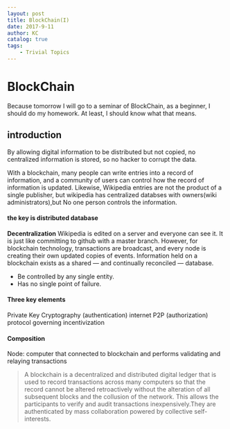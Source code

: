 ```yaml
---
layout: post
title: BlockChain(I)
date: 2017-9-11
author: KC
catalog: true
tags:
    - Trivial Topics
---
```

# BlockChain

Because tomorrow I will go to a seminar of BlockChain, as a beginner, I should do my homework. At least, I should know what that means. 

## introduction 
By allowing digital information to be distributed but not copied, no centralized information is stored, so no hacker to corrupt the data. 

With a blockchain, many people can write entries into a record of information, and a community of users can control how the record of information is updated. Likewise, Wikipedia entries are not the product of a single publisher, but wikipedia has centralized databses with owners(wiki administrators),but No one person controls the information. 

#### the key is distributed database 
**Decentralization**
Wikipedia is edited on a server and everyone can see it. It is just like committing to github with a master branch. 
However, for blockchain technology, transactions are broadcast, and every node is creating their own updated copies of events. 
Information held on a blockchain exists as a shared — and continually reconciled — database. 
* Be controlled by any single entity.
* Has no single point of failure.

#### Three key elements 
Private Key Cryptography (authentication)
internet P2P (authorization)
protocol governing incentivization 

#### Composition 
Node: computer that connected to blockchain and performs validating and relaying transactions 
> A blockchain is a decentralized and distributed digital ledger that is used to record transactions across many computers so that the record cannot be altered retroactively without the alteration of all subsequent blocks and the collusion of the network. This allows the participants to verify and audit transactions inexpensively.They are authenticated by mass collaboration powered by collective self-interests.
